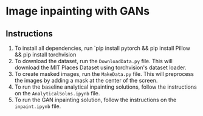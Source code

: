 # Image inpainting with GANs

## Instructions

1) To install all dependencies, run `pip install pytorch && pip install Pillow && pip install torchvision
2) To download the dataset, run the `DownloadData.py` file. This will download the MIT Places Dataset using torchvision's dataset loader.
3) To create masked images, run the `MakeData.py` file. This will preprocess the images by adding a mask at the center of the screen.
4) To run the baseline analytical inpainting solutions, follow the instructions on the `AnalyticalSolns.ipynb` file.
5) To run the GAN inpainting solution, follow the instructions on the `inpaint.ipynb` file.
